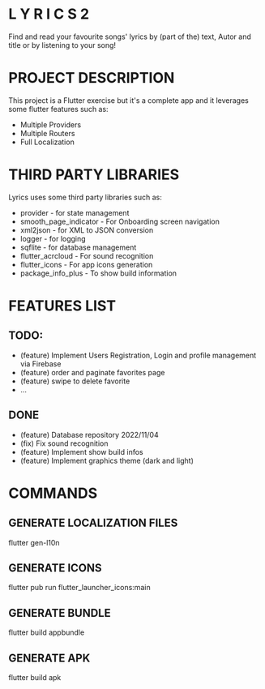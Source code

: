 # L Y R I C S   2
Find and read your favourite songs' lyrics by (part of the) text, Autor and title or by listening to your song!

# PROJECT DESCRIPTION
This project is a Flutter exercise but it's a complete app and it leverages some flutter features such as:
* Multiple Providers
* Multiple Routers
* Full Localization

# THIRD PARTY LIBRARIES
Lyrics uses some third party libraries such as:
* provider - for state management
* smooth_page_indicator - For Onboarding screen navigation
* xml2json - for XML to JSON conversion
* logger - for logging
* sqflite - for database management
* flutter_acrcloud - For sound recognition
* flutter_icons - For app icons generation
* package_info_plus - To show build information

# FEATURES LIST
## TODO:
* (feature) Implement Users Registration, Login and profile management via Firebase
* (feature) order and paginate favorites page
* (feature) swipe to delete favorite
* ...

## DONE
* (feature) Database repository 2022/11/04
* (fix) Fix sound recognition
* (feature) Implement show build infos
* (feature) Implement graphics theme (dark and light)

# COMMANDS
## GENERATE LOCALIZATION FILES
flutter gen-l10n

## GENERATE ICONS
flutter pub run flutter_launcher_icons:main

## GENERATE BUNDLE
flutter build appbundle

## GENERATE APK
flutter build apk